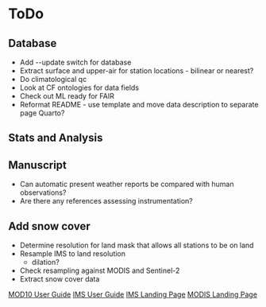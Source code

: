 # ToDo

## Database
- Add --update switch for database
- Extract surface and upper-air for station locations - bilinear or nearest?
- Do climatological qc
- Look at CF ontologies for data fields
- Check out ML ready for FAIR
- Reformat README - use template and move data description to separate page Quarto?

## Stats and Analysis


## Manuscript
- Can automatic present weather reports be compared with human observations?  
- Are there any references assessing instrumentation?  

## Add snow cover
- Determine resolution for land mask that allows all stations to be on land
- Resample IMS to land resolution
  + dilation?
- Check resampling against MODIS and Sentinel-2
- Extract snow cover data

[MOD10 User Guide](https://nsidc.org/sites/default/files/documents/user-guide/mod10_l2-v061-userguide.pdf)
[IMS User Guide](https://nsidc.org/sites/default/files/g02156-v001-userguide_1_1.pdf)
[IMS Landing Page](https://nsidc.org/data/g02156/versions/1)
[MODIS Landing Page](https://nsidc.org/data/mod10_l2/versions/61)